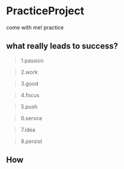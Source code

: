 # PracticeProject

come with me! practice

## what really leads to success?

> 1.passion 

> 2.work 

> 3.good 

> 4.focus

> 5.push 

> 6.servce

> 7.idea 

> 8.persist

## How
